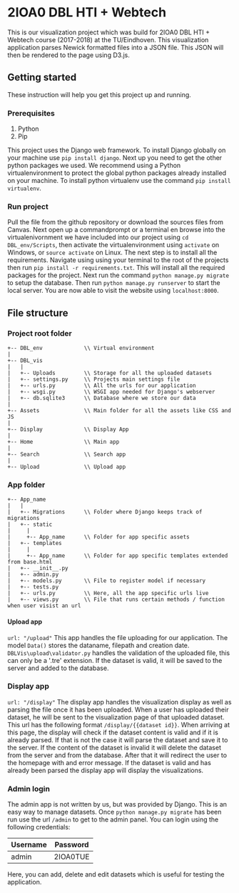 # 2IOA0 DBL HTI + Webtech #
This is our visualization project which was build for 2IOA0 DBL HTI + Webtech course (2017-2018) at the TU/Eindhoven.
This visualization application parses Newick formatted files into a JSON file. This JSON will then be rendered to the page using D3.js.

## Getting started ##
These instruction will help you get this project up and running. 

### Prerequisites ###
1. Python
2. Pip

This project uses the Django web framework. To install Django globally on your machine use ```pip install django```. Next up you need to get the other python packages we used. We recommend using a Python virtualenvironment to protect the global python packages already installed on your machine. To install python virtualenv use the command ```pip install virtualenv```.

### Run project ###
Pull the file from the github repository or download the sources files from Canvas. Next open up a commandprompt or a terminal en browse into the virtualenivornment we have included into our project using ```cd DBL_env/Scripts```, then activate the virtualenvironment using ```activate``` on Windows, or ```source activate``` on Linux.
The next step is to install all the requirements. Navigate using using your terminal to the root of the projects then run ```pip install -r requirements.txt```. This will install all the required packages for the project.
Next run the command ```python manage.py migrate``` to setup the database. Then run ```python manage.py runserver``` to start the local server. You are now able to visit the website using ```localhost:8000```.

## File structure ##
### Project root folder ###
```
+-- DBL_env             \\ Virtual environment
|
+-- DBL_vis
|   |
|   +-- Uploads         \\ Storage for all the uploaded datasets
|   +-- settings.py     \\ Projects main settings file
|   +-- urls.py         \\ All the urls for our application
|   +-- wsgi.py         \\ WSGI app needed for Django's webserver
|   +-- db.sqlite3      \\ Database where we store our data
|
+-- Assets              \\ Main folder for all the assets like CSS and JS
|   
+-- Display             \\ Display App
| 
+-- Home                \\ Main app
|
+-- Search              \\ Search app
|
+-- Upload              \\ Upload app

```

### App folder ###
```
+-- App_name
|   |
|   +-- Migrations      \\ Folder where Django keeps track of migrations 
|   +-- static
|     |
|     +-- App_name      \\ Folder for app specific assets
|   +-- templates
|     |
|     +-- App_name      \\ Folder for app specific templates extended from base.html
|   +-- __init__.py
|   +-- admin.py         
|   +-- models.py       \\ File to register model if necessary
|   +-- tests.py  
|   +-- urls.py         \\ Here, all the app specific urls live
|   +-- views.py        \\ File that runs certain methods / function when user visist an url
```
#### Upload app ####
```url: "/upload"```
This app handles the file uploading for our application. The model ```Data()``` stores the dataname, filepath and creation date. ```DBLVis\upload\validator.py``` handles the validation of the uploaded file, this can only be a '.tre' extension. If the dataset is valid, it will be saved to the server and added to the database.

### Display app ###
```url: "/display"```
The display app handles the visualization display as well as parsing the file once it has been uploaded. When a user has uploaded their dataset, he will be sent to the visualization page of that uploaded dataset. This url has the following format ```/display/{{dataset id}}```. When arriving at this page, the display will check if the dataset content is valid and if it is already parsed. If that is not the case it will parse the dataset and save it to the server. If the content of the dataset is invalid it will delete the dataset from the server and from the database. After that it will redirect the user to the homepage with and error message. If the dataset is valid and has already been parsed the display app will display the visualizations. 

### Admin login ###
The admin app is not written by us, but was provided by Django. This is an easy way to manage datasets. Once ```python manage.py migrate``` has been run use the url ```/admin``` to get to the admin panel. You can login using the following credentials:

| Username  | Password |
| ------------- | ------------- |
| admin | 2IOA0TUE  |

Here, you can add, delete and edit datasets which is useful for testing the application.


